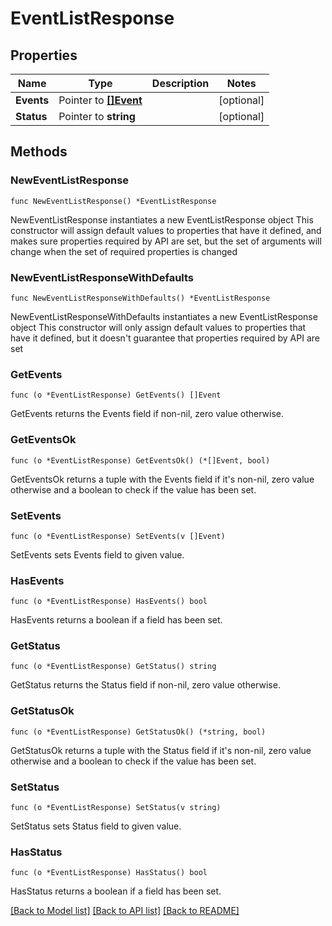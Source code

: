 # EventListResponse

## Properties

Name | Type | Description | Notes
------------ | ------------- | ------------- | -------------
**Events** | Pointer to [**[]Event**](Event.md) |  | [optional] 
**Status** | Pointer to **string** |  | [optional] 

## Methods

### NewEventListResponse

`func NewEventListResponse() *EventListResponse`

NewEventListResponse instantiates a new EventListResponse object
This constructor will assign default values to properties that have it defined,
and makes sure properties required by API are set, but the set of arguments
will change when the set of required properties is changed

### NewEventListResponseWithDefaults

`func NewEventListResponseWithDefaults() *EventListResponse`

NewEventListResponseWithDefaults instantiates a new EventListResponse object
This constructor will only assign default values to properties that have it defined,
but it doesn't guarantee that properties required by API are set

### GetEvents

`func (o *EventListResponse) GetEvents() []Event`

GetEvents returns the Events field if non-nil, zero value otherwise.

### GetEventsOk

`func (o *EventListResponse) GetEventsOk() (*[]Event, bool)`

GetEventsOk returns a tuple with the Events field if it's non-nil, zero value otherwise
and a boolean to check if the value has been set.

### SetEvents

`func (o *EventListResponse) SetEvents(v []Event)`

SetEvents sets Events field to given value.

### HasEvents

`func (o *EventListResponse) HasEvents() bool`

HasEvents returns a boolean if a field has been set.

### GetStatus

`func (o *EventListResponse) GetStatus() string`

GetStatus returns the Status field if non-nil, zero value otherwise.

### GetStatusOk

`func (o *EventListResponse) GetStatusOk() (*string, bool)`

GetStatusOk returns a tuple with the Status field if it's non-nil, zero value otherwise
and a boolean to check if the value has been set.

### SetStatus

`func (o *EventListResponse) SetStatus(v string)`

SetStatus sets Status field to given value.

### HasStatus

`func (o *EventListResponse) HasStatus() bool`

HasStatus returns a boolean if a field has been set.


[[Back to Model list]](../README.md#documentation-for-models) [[Back to API list]](../README.md#documentation-for-api-endpoints) [[Back to README]](../README.md)


